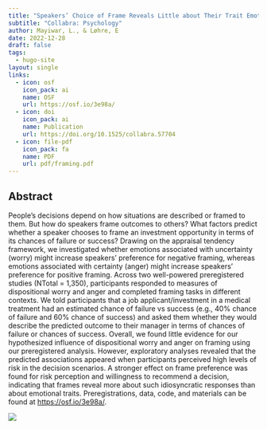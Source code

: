 ```yaml
---
title: "Speakers’ Choice of Frame Reveals Little about Their Trait Emotions but More about Their Preferences and Risk Perception"
subtitle: "Collabra: Psychology"
author: Mayiwar, L., & Løhre, E
date: 2022-12-28
draft: false
tags:
  - hugo-site
layout: single
links:
  - icon: osf
    icon_pack: ai
    name: OSF
    url: https://osf.io/3e98a/
  - icon: doi
    icon_pack: ai
    name: Publication
    url: https://doi.org/10.1525/collabra.57704 
  - icon: file-pdf
    icon_pack: fa
    name: PDF
    url: pdf/framing.pdf
---
```


## Abstract

People’s decisions depend on how situations are described or framed to them. But how do speakers frame outcomes to others? What factors predict whether a speaker chooses to frame an investment opportunity in terms of its chances of failure or success? Drawing on the appraisal tendency framework, we investigated whether emotions associated with uncertainty (worry) might increase speakers’ preference for negative framing, whereas emotions associated with certainty (anger) might increase speakers’ preference for positive framing. Across two well-powered preregistered studies (NTotal = 1,350), participants responded to measures of dispositional worry and anger and completed framing tasks in different contexts. We told participants that a job applicant/investment in a medical treatment had an estimated chance of failure vs success (e.g., 40% chance of failure and 60% chance of success) and asked them whether they would describe the predicted outcome to their manager in terms of chances of failure or chances of success. Overall, we found little evidence for our hypothesized influence of dispositional worry and anger on framing using our preregistered analysis. However, exploratory analyses revealed that the predicted associations appeared when participants perceived high levels of risk in the decision scenarios. A stronger effect on frame preference was found for risk perception and willingness to recommend a decision, indicating that frames reveal more about such idiosyncratic responses than about emotional traits. Preregistrations, data, code, and materials can be found at https://osf.io/3e98a/.

![](franming.jpg)